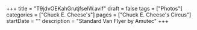 +++
title = "T9jdvOEKahGrutjfselW.avif"
draft = false
tags = ["Photos"]
categories = ["Chuck E. Cheese's"]
pages = ["Chuck E. Cheese's Circus"]
startDate = ""
description = "Standard Van Flyer by Amutec"
+++
